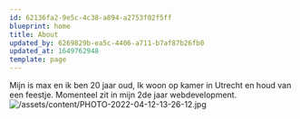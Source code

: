 ```yaml
---
id: 62136fa2-9e5c-4c38-a894-a2753f02f5ff
blueprint: home
title: About
updated_by: 6269829b-ea5c-4406-a711-b7af87b26fb0
updated_at: 1649762948
template: page
---
```

Mijn is max en ik ben 20 jaar oud, Ik woon op kamer in Utrecht en houd van een feestje. Momenteel zit in mijn 2de jaar webdevelopment. ![/assets/content/PHOTO-2022-04-12-13-26-12.jpg]()